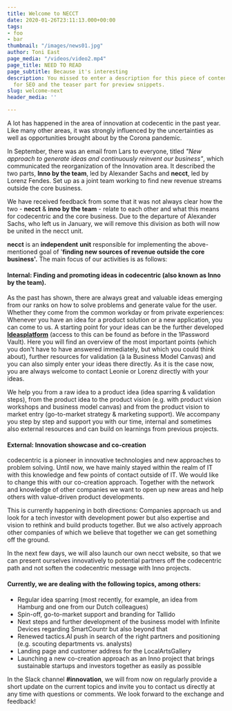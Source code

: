 ```yaml
---
title: Welcome to NECCT
date: 2020-01-26T23:11:13.000+00:00
tags:
- foo
- bar
thumbnail: "/images/news01.jpg"
author: Toni East
page_media: "/videos/video2.mp4"
page_title: NEED TO READ
page_subtitle: Because it's interesting
description: You missed to enter a description for this piece of content. It's relevant
  for SEO and the teaser part for preview snippets.
slug: welcome-next
header_media: ''

---
```

A lot has happened in the area of innovation at codecentic in the past year. Like many other areas, it was strongly influenced by the uncertainties as well as opportunities brought about by the Corona pandemic.

In September, there was an email from Lars to everyone, titled _"New approach to generate ideas and continuously reinvent our business"_, which communicated the reorganization of the Innovation area. It described the two parts, **Inno by the team**, led by Alexander Sachs and **necct**, led by Lorenz Fendes. Set up as a joint team working to find new revenue streams outside the core business.

<!--more-->

We have received feedback from some that it was not always clear how the two - **necct** & **inno by the team** - relate to each other and what this means for codecentric and the core business. Due to the departure of Alexander Sachs, who left us in January, we will remove this division as both will now be united in the necct unit.

**necct** is an **independent** **unit** responsible for implementing the above-mentioned goal of '**finding new sources of revenue outside the core business'.** The main focus of our activities is as follows:

#### Internal: Finding and promoting ideas in codecentric (also known as Inno by the team).

As the past has shown, there are always great and valuable ideas emerging from our ranks on how to solve problems and generate value for the user. Whether they come from the common workday or from private experiences: Whenever you have an idea for a product solution or a new application, you can come to us. A starting point for your ideas can be the further developed [**Ideasplatform**](https://ideaplatform.cc/) (access to this can be found as before in the 1Password Vault). Here you will find an overview of the most important points (which you don't have to have answered immediately, but which you could think about), further resources for validation (à la Business Model Canvas) and you can also simply enter your ideas there directly. As it is the case now, you are always welcome to contact Leonie or Lorenz directly with your ideas.

We help you from a raw idea to a product idea (idea sparring & validation steps), from the product idea to the product vision (e.g. with product vision workshops and business model canvas) and from the product vision to market entry (go-to-market strategy & marketing support). We accompany you step by step and support you with our time, internal and sometimes also external resources and can build on learnings from previous projects.

#### External: Innovation showcase and co-creation

codecentric is a pioneer in innovative technologies and new approaches to problem solving. Until now, we have mainly stayed within the realm of IT with this knowledge and few points of contact outside of IT. We would like to change this with our co-creation approach. Together with the network and knowledge of other companies we want to open up new areas and help others with value-driven product developments.

This is currently happening in both directions: Companies approach us and look for a tech investor with development power but also expertise and vision to rethink and build products together. But we also actively approach other companies of which we believe that together we can get something off the ground.

In the next few days, we will also launch our own necct website, so that we can present ourselves innovatively to potential partners off the codecentric path and not soften the codecentric message with Inno projects.

#### Currently, we are dealing with the following topics, among others:

* Regular idea sparring (most recently, for example, an idea from Hamburg and one from our Dutch colleagues)
* Spin-off, go-to-market support and branding for Tallido
* Next steps and further development of the business model with Infinite Devices regarding SmartCountr but also beyond that
* Renewed tactics.AI push in search of the right partners and positioning (e.g. scouting departments vs. analysts)
* Landing page and customer address for the LocalArtsGallery
* Launching a new co-creation approach as an Inno project that brings sustainable startups and investors together as easily as possible

  
  
In the Slack channel **#innovation**, we will from now on regularly provide a short update on the current topics and invite you to contact us directly at any time with questions or comments. We look forward to the exchange and feedback!